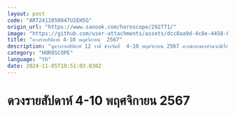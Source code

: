 ```yaml
---
layout: post
code: "ART2411050847U2EH5G"
origin_url: "https://www.sanook.com/horoscope/292771/"
image: "https://github.com/user-attachments/assets/dcc8aa9d-4c8e-4458-8ad1-e0af31e1750e"
title: "ดวงรายสัปดาห์ 4-10 พฤศจิกายน  2567"
description: "ดูดวงรายสัปดาห์ 12 ราศี ช่วงวันที่  4-10 พฤศจิกายน 2567 ดวงชะตาของท่านจะมีเรื่องดี ๆ เรื่องใดให้ชื่นใจกันบ้าง "
category: "HOROSCOPE"
language: "th"
date: 2024-11-05T10:51:03.830Z
---
```


# ดวงรายสัปดาห์ 4-10 พฤศจิกายน  2567
